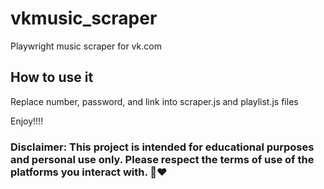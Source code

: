 # vkmusic_scraper
Playwright music scraper for vk.com

## How to use it
Replace number, password, and link into scraper.js and playlist.js files

Enjoy!!!!

### Disclaimer: This project is intended for educational purposes and personal use only. Please respect the terms of use of the platforms you interact with. 🎵❤️
